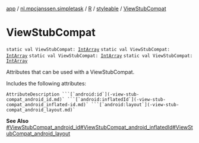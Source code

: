 [app](../../../index.md) / [nl.mpcjanssen.simpletask](../../index.md) / [R](../index.md) / [styleable](index.md) / [ViewStubCompat](.)

# ViewStubCompat

`static val ViewStubCompat: `[`IntArray`](https://kotlinlang.org/api/latest/jvm/stdlib/kotlin/-int-array/index.html)
`static val ViewStubCompat: `[`IntArray`](https://kotlinlang.org/api/latest/jvm/stdlib/kotlin/-int-array/index.html)
`static val ViewStubCompat: `[`IntArray`](https://kotlinlang.org/api/latest/jvm/stdlib/kotlin/-int-array/index.html)
`static val ViewStubCompat: `[`IntArray`](https://kotlinlang.org/api/latest/jvm/stdlib/kotlin/-int-array/index.html)

Attributes that can be used with a ViewStubCompat.

Includes the following attributes:

    AttributeDescription ```[`android:id`](-view-stub-compat_android_id.md)` ```[`android:inflatedId`](-view-stub-compat_android_inflated-id.md)` ```[`android:layout`](-view-stub-compat_android_layout.md)`

**See Also**
[#ViewStubCompat_android_id](-view-stub-compat_android_id.md)[#ViewStubCompat_android_inflatedId](-view-stub-compat_android_inflated-id.md)[#ViewStubCompat_android_layout](-view-stub-compat_android_layout.md)

